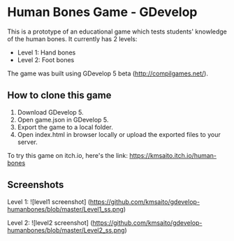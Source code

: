 # Human Bones Game - GDevelop

This is a prototype of an educational game which tests students' knowledge of the human bones. It currently has 2 levels: 

* Level 1: Hand bones
* Level 2: Foot bones

The game was built using GDevelop 5 beta (http://compilgames.net/).

## How to clone this game

1. Download GDevelop 5.
2. Open game.json in GDevelop 5.
3. Export the game to a local folder.
4. Open index.html in browser locally or upload the exported files to your server.

To try this game on itch.io, here's the link: https://kmsaito.itch.io/human-bones

## Screenshots

Level 1: ![level1 screenshot] (https://github.com/kmsaito/gdevelop-humanbones/blob/master/Level1_ss.png)

Level 2:  ![level2 screenshot] (https://github.com/kmsaito/gdevelop-humanbones/blob/master/Level2_ss.png)


